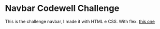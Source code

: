# Navbar Codewell Challenge

This is the challenge navbar, I made it with HTML e CSS. With flex.
[this one](https://www.codewell.cc/challenges/javascript30-navbar--623f19001fa95910c7bf998e)